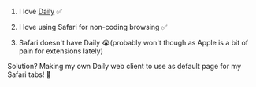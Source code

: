 1. I love [Daily](https://daily.dev) ✅

1. I love using Safari for non-coding browsing ✅

1. Safari doesn't have Daily 😭(probably won't though as Apple is a bit of pain for extensions lately)

Solution? Making my own Daily web client to use as default page for my Safari tabs! 🥳
